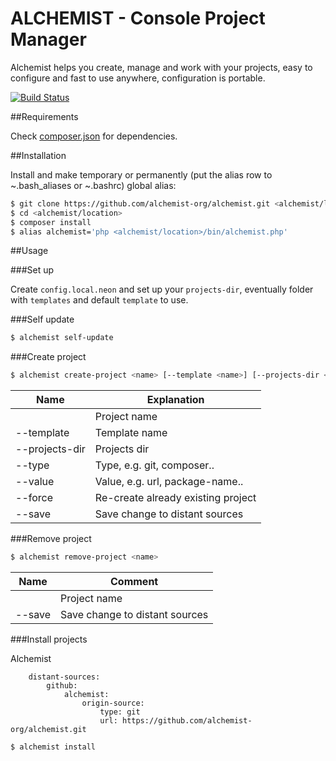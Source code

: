 ALCHEMIST - Console Project Manager
===========

Alchemist helps you create, manage and work with your projects, easy to configure and fast to use anywhere, configuration is portable.

[![Build Status](https://travis-ci.org/alchemist-org/alchemist.svg?branch=master)](https://travis-ci.org/alchemist-org/alchemist)

##Requirements

Check [composer.json](https://github.com/alchemist-org/alchemist/blob/master/composer.json) for dependencies.

##Installation

Install and make temporary or permanently (put the alias row to ~.bash_aliases or ~.bashrc) global alias:

```sh
$ git clone https://github.com/alchemist-org/alchemist.git <alchemist/location>
$ cd <alchemist/location>
$ composer install
$ alias alchemist='php <alchemist/location>/bin/alchemist.php'
```

##Usage

###Set up

Create `config.local.neon` and set up your `projects-dir`, eventually folder with `templates` and default `template` to use.

###Self update

```sh
$ alchemist self-update
```

###Create project

```sh
$ alchemist create-project <name> [--template <name>] [--projects-dir <dir>] [--type <type='git'>] [--value <value>] [--force] [--save]
```

Name | Explanation
------------ | -------------
<name> | Project name
--template <name> | Template name
--projects-dir <dir> | Projects dir
--type <type> | Type, e.g. git, composer..
--value <value> | Value, e.g. url, package-name..
--force | Re-create already existing project
--save | Save change to distant sources

###Remove project

```sh
$ alchemist remove-project <name>
```

Name | Comment
------------ | -------------
<name> | Project name
--save | Save change to distant sources

###Install projects

Alchemist

```
    distant-sources:
        github:
            alchemist:
                origin-source:
                    type: git
                    url: https://github.com/alchemist-org/alchemist.git
```

```sh
$ alchemist install
```
